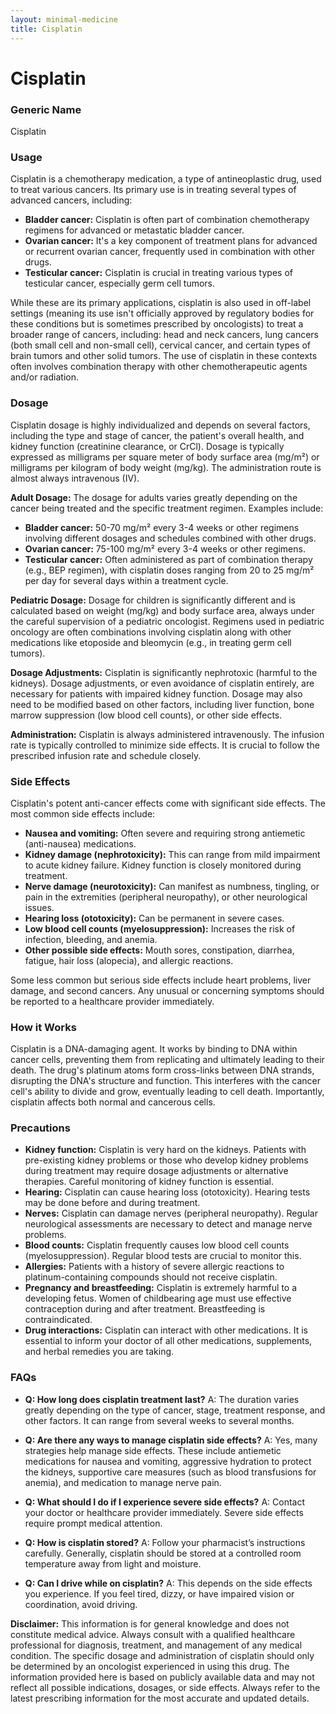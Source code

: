 ```yaml
---
layout: minimal-medicine
title: Cisplatin
---
```


# Cisplatin
### Generic Name
Cisplatin

### Usage

Cisplatin is a chemotherapy medication, a type of antineoplastic drug, used to treat various cancers.  Its primary use is in treating several types of advanced cancers, including:

* **Bladder cancer:**  Cisplatin is often part of combination chemotherapy regimens for advanced or metastatic bladder cancer.
* **Ovarian cancer:** It's a key component of treatment plans for advanced or recurrent ovarian cancer, frequently used in combination with other drugs.
* **Testicular cancer:**  Cisplatin is crucial in treating various types of testicular cancer, especially germ cell tumors.

While these are its primary applications, cisplatin is also used in off-label settings (meaning its use isn't officially approved by regulatory bodies for these conditions but is sometimes prescribed by oncologists) to treat a broader range of cancers, including:  head and neck cancers, lung cancers (both small cell and non-small cell),  cervical cancer,  and certain types of  brain tumors and other solid tumors.  The use of cisplatin in these contexts often involves combination therapy with other chemotherapeutic agents and/or radiation.


### Dosage

Cisplatin dosage is highly individualized and depends on several factors, including the type and stage of cancer, the patient's overall health, and kidney function (creatinine clearance, or CrCl).  Dosage is typically expressed as milligrams per square meter of body surface area (mg/m²) or milligrams per kilogram of body weight (mg/kg).  The administration route is almost always intravenous (IV).

**Adult Dosage:**  The dosage for adults varies greatly depending on the cancer being treated and the specific treatment regimen.  Examples include:

* **Bladder cancer:**  50-70 mg/m² every 3-4 weeks or other regimens involving different dosages and schedules combined with other drugs.
* **Ovarian cancer:** 75-100 mg/m² every 3-4 weeks or other regimens.
* **Testicular cancer:** Often administered as part of combination therapy (e.g., BEP regimen), with cisplatin doses ranging from 20 to 25 mg/m² per day for several days within a treatment cycle.

**Pediatric Dosage:**  Dosage for children is significantly different and is calculated based on weight (mg/kg) and body surface area,  always under the careful supervision of a pediatric oncologist.   Regimens used in pediatric oncology are often combinations involving cisplatin along with other medications like etoposide and bleomycin (e.g., in treating germ cell tumors).

**Dosage Adjustments:**  Cisplatin is significantly nephrotoxic (harmful to the kidneys).  Dosage adjustments, or even avoidance of cisplatin entirely, are necessary for patients with impaired kidney function.  Dosage may also need to be modified based on other factors, including liver function, bone marrow suppression (low blood cell counts), or other side effects.

**Administration:**  Cisplatin is always administered intravenously.  The infusion rate is typically controlled to minimize side effects.  It is crucial to follow the prescribed infusion rate and schedule closely.


### Side Effects

Cisplatin's potent anti-cancer effects come with significant side effects.  The most common side effects include:

* **Nausea and vomiting:**  Often severe and requiring strong antiemetic (anti-nausea) medications.
* **Kidney damage (nephrotoxicity):** This can range from mild impairment to acute kidney failure.  Kidney function is closely monitored during treatment.
* **Nerve damage (neurotoxicity):** Can manifest as numbness, tingling, or pain in the extremities (peripheral neuropathy), or other neurological issues.
* **Hearing loss (ototoxicity):** Can be permanent in severe cases.
* **Low blood cell counts (myelosuppression):**  Increases the risk of infection, bleeding, and anemia.
* **Other possible side effects:**  Mouth sores, constipation, diarrhea, fatigue, hair loss (alopecia), and allergic reactions.

Some less common but serious side effects include heart problems,  liver damage,  and second cancers.  Any unusual or concerning symptoms should be reported to a healthcare provider immediately.

### How it Works

Cisplatin is a DNA-damaging agent.  It works by binding to DNA within cancer cells, preventing them from replicating and ultimately leading to their death.  The drug's platinum atoms form cross-links between DNA strands, disrupting the DNA's structure and function.  This interferes with the cancer cell's ability to divide and grow, eventually leading to cell death.  Importantly, cisplatin affects both normal and cancerous cells.

### Precautions

* **Kidney function:** Cisplatin is very hard on the kidneys.  Patients with pre-existing kidney problems or those who develop kidney problems during treatment may require dosage adjustments or alternative therapies.  Careful monitoring of kidney function is essential.
* **Hearing:** Cisplatin can cause hearing loss (ototoxicity).  Hearing tests may be done before and during treatment.
* **Nerves:** Cisplatin can damage nerves (peripheral neuropathy).  Regular neurological assessments are necessary to detect and manage nerve problems.
* **Blood counts:**  Cisplatin frequently causes low blood cell counts (myelosuppression). Regular blood tests are crucial to monitor this.
* **Allergies:**  Patients with a history of severe allergic reactions to platinum-containing compounds should not receive cisplatin.
* **Pregnancy and breastfeeding:**  Cisplatin is extremely harmful to a developing fetus. Women of childbearing age must use effective contraception during and after treatment.  Breastfeeding is contraindicated.
* **Drug interactions:**  Cisplatin can interact with other medications.  It is essential to inform your doctor of all other medications, supplements, and herbal remedies you are taking.


### FAQs

* **Q: How long does cisplatin treatment last?**  A: The duration varies greatly depending on the type of cancer, stage, treatment response, and other factors. It can range from several weeks to several months.

* **Q:  Are there any ways to manage cisplatin side effects?**  A: Yes, many strategies help manage side effects.  These include antiemetic medications for nausea and vomiting,  aggressive hydration to protect the kidneys,  supportive care measures (such as blood transfusions for anemia), and medication to manage nerve pain.

* **Q:  What should I do if I experience severe side effects?** A: Contact your doctor or healthcare provider immediately.  Severe side effects require prompt medical attention.

* **Q: How is cisplatin stored?** A:  Follow your pharmacist’s instructions carefully.  Generally, cisplatin should be stored at a controlled room temperature away from light and moisture.

* **Q:  Can I drive while on cisplatin?** A: This depends on the side effects you experience.  If you feel tired, dizzy, or have impaired vision or coordination, avoid driving.


**Disclaimer:** This information is for general knowledge and does not constitute medical advice.  Always consult with a qualified healthcare professional for diagnosis, treatment, and management of any medical condition.  The specific dosage and administration of cisplatin should only be determined by an oncologist experienced in using this drug. The information provided here is based on publicly available data and may not reflect all possible indications, dosages, or side effects. Always refer to the latest prescribing information for the most accurate and updated details.
